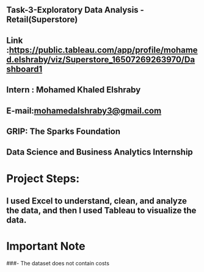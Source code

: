 ## Task-3-Exploratory Data Analysis - Retail(Superstore)
## Link :https://public.tableau.com/app/profile/mohamed.elshraby/viz/Superstore_16507269263970/Dashboard1
## Intern : Mohamed Khaled Elshraby
## E-mail:mohamedalshraby3@gmail.com
## GRIP: The Sparks Foundation
## Data Science and Business Analytics Internship

# Project Steps:
## I used Excel to understand, clean, and analyze the data, and then I used Tableau to visualize the data.

# Important Note 
###- The dataset does not contain costs
